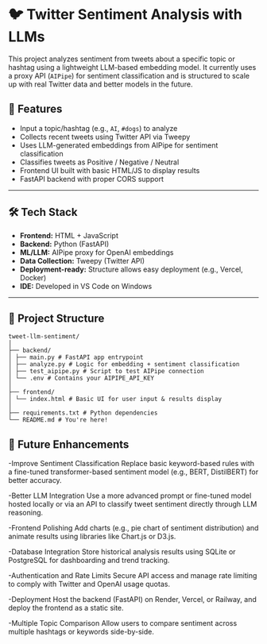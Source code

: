 # 🐦 Twitter Sentiment Analysis with LLMs

This project analyzes sentiment from tweets about a specific topic or hashtag using a lightweight LLM-based embedding model. It currently uses a proxy API (`AIPipe`) for sentiment classification and is structured to scale up with real Twitter data and better models in the future.

## 🚀 Features

- Input a topic/hashtag (e.g., `AI`, `#dogs`) to analyze
- Collects recent tweets using Twitter API via Tweepy
- Uses LLM-generated embeddings from AIPipe for sentiment classification
- Classifies tweets as Positive / Negative / Neutral
- Frontend UI built with basic HTML/JS to display results
- FastAPI backend with proper CORS support

---

## 🛠️ Tech Stack

- **Frontend:** HTML + JavaScript
- **Backend:** Python (FastAPI)
- **ML/LLM:** AIPipe proxy for OpenAI embeddings
- **Data Collection:** Tweepy (Twitter API)
- **Deployment-ready:** Structure allows easy deployment (e.g., Vercel, Docker)
- **IDE:** Developed in VS Code on Windows

---

## 📂 Project Structure
```text
tweet-llm-sentiment/
│
├── backend/
│ ├── main.py # FastAPI app entrypoint
│ ├── analyze.py # Logic for embedding + sentiment classification
│ ├── test_aipipe.py # Script to test AIPipe connection
│ └── .env # Contains your AIPIPE_API_KEY
│
├── frontend/
│ └── index.html # Basic UI for user input & results display
│
├── requirements.txt # Python dependencies
└── README.md # You're here!
```

## 🚀 Future Enhancements
-Improve Sentiment Classification
Replace basic keyword-based rules with a fine-tuned transformer-based sentiment model (e.g., BERT, DistilBERT) for better accuracy.

-Better LLM Integration
Use a more advanced prompt or fine-tuned model hosted locally or via an API to classify tweet sentiment directly through LLM reasoning.

-Frontend Polishing
Add charts (e.g., pie chart of sentiment distribution) and animate results using libraries like Chart.js or D3.js.

-Database Integration
Store historical analysis results using SQLite or PostgreSQL for dashboarding and trend tracking.

-Authentication and Rate Limits
Secure API access and manage rate limiting to comply with Twitter and OpenAI usage quotas.

-Deployment
Host the backend (FastAPI) on Render, Vercel, or Railway, and deploy the frontend as a static site.

-Multiple Topic Comparison
Allow users to compare sentiment across multiple hashtags or keywords side-by-side.
